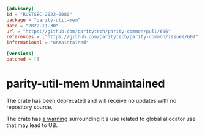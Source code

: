 ```toml
[advisory]
id = "RUSTSEC-2022-0080"
package = "parity-util-mem"
date = "2022-11-30"
url = "https://github.com/paritytech/parity-common/pull/696"
references = ["https://github.com/paritytech/parity-common/issues/607", "https://github.com/paritytech/parity-common/pull/697"]
informational = "unmaintained"

[versions]
patched = []
```
# parity-util-mem Unmaintained

The crate has been deprecated and will receive no updates with no repository source.

The crate has [a warning](https://crates.io/crates/parity-util-mem) surrounding it's use related to global allocator use that may lead to UB.
